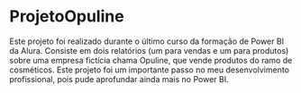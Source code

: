 # ProjetoOpuline
Este projeto foi realizado durante o último curso da formação de Power BI da Alura. Consiste em dois relatórios (um para vendas e um para produtos) sobre uma empresa fictícia chama Opuline, que vende produtos do ramo de cosméticos. Este projeto foi um importante passo no meu desenvolvimento profissional, pois pude aprofundar ainda mais no Power BI.

